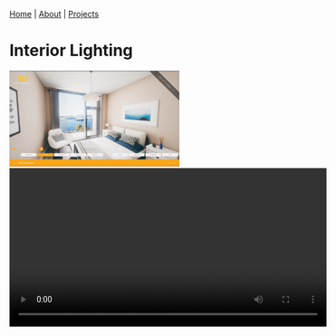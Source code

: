 [Home](index.md) | [About](About.md) | [Projects](Projects.md) 


<!-- 
<nav>
  <a href="/">Home</a>
  <a href="/About">About</a>
  <a href="/Projects">Projects</a>
</nav>
-->

# Interior Lighting

<!-- ![Alt text yeah](Interiors/Interior1.png) -->

<img src="Projects/Interiors/Interior1.png" alt="Alt text" width="300" />

<video controls width="560" style="display: block; margin: 0 auto muted;">
  <source src="Projects/VFX/PortfolioFire2.mp4" type="video/mp4">
</video>
